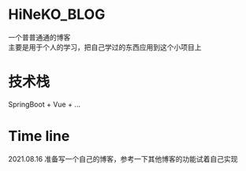 # HiNeKO_BLOG
 一个普普通通的博客<br>
 主要是用于个人的学习，把自己学过的东西应用到这个小项目上
 
# 技术栈
 SpringBoot + Vue + ...

# Time line
 2021.08.16 准备写一个自己的博客，参考一下其他博客的功能试着自己实现

